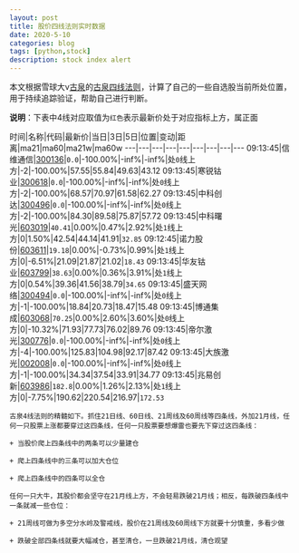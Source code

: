```yaml
---
layout: post
title: 股价四线法则实时数据
date: 2020-5-10
categories: blog
tags: [python,stock]
description: stock index alert
---
```



本文根据雪球大v[古泉](https://xueqiu.com/u/7148646888)的[古泉四线法则](https://xueqiu.com/7148646888/130498192)，计算了自己的一些自选股当前所处位置，用于持续追踪验证，帮助自己进行判断。

**说明**：下表中4线对应取值为`红色`表示最新价处于对应指标上方，属正面

时间|名称|代码|最新价|当日|3日|5日|位置|变动|距离|ma21|ma60|ma21w|ma60w
---|---|---|---|---|---|---|---|---
09:13:45|信维通信|[300136](https://xueqiu.com/S/SZ300136)|`0.0`|-100.00%|-inf%|-inf%|处`0`线上方|-2|-100.00%|57.55|55.84|49.63|43.12
09:13:45|寒锐钴业|[300618](https://xueqiu.com/S/SZ300618)|`0.0`|-100.00%|-inf%|-inf%|处`0`线上方|-2|-100.00%|68.57|70.97|61.58|62.27
09:13:45|中科创达|[300496](https://xueqiu.com/S/SZ300496)|`0.0`|-100.00%|-inf%|-inf%|处`0`线上方|-2|-100.00%|84.30|89.58|75.87|57.72
09:13:45|中科曙光|[603019](https://xueqiu.com/S/SH603019)|`40.41`|0.00%|0.47%|2.92%|处`1`线上方|0|1.50%|42.54|44.14|41.91|`32.85`
09:12:45|诺力股份|[603611](https://xueqiu.com/S/SH603611)|`19.18`|0.00%|-0.73%|0.99%|处`1`线上方|0|-6.51%|21.09|21.87|21.02|`18.43`
09:13:45|华友钴业|[603799](https://xueqiu.com/S/SH603799)|`38.63`|0.00%|0.36%|3.91%|处`1`线上方|0|0.54%|39.36|41.56|38.79|`34.65`
09:13:45|盛天网络|[300494](https://xueqiu.com/S/SZ300494)|`0.0`|-100.00%|-inf%|-inf%|处`0`线上方|-1|-100.00%|18.84|20.73|18.47|15.48
09:13:45|博通集成|[603068](https://xueqiu.com/S/SH603068)|`70.25`|0.00%|2.60%|3.60%|处`0`线上方|0|-10.32%|71.93|77.73|76.02|89.76
09:13:45|帝尔激光|[300776](https://xueqiu.com/S/SZ300776)|`0.0`|-100.00%|-inf%|-inf%|处`0`线上方|-4|-100.00%|125.83|104.98|92.17|87.42
09:13:45|大族激光|[002008](https://xueqiu.com/S/SZ002008)|`0.0`|-100.00%|-inf%|-inf%|处`0`线上方|-1|-100.00%|34.34|37.54|33.91|34.77
09:13:45|兆易创新|[603986](https://xueqiu.com/S/SH603986)|`182.8`|0.00%|1.26%|2.13%|处`1`线上方|0|-7.75%|190.62|220.54|216.97|`172.53`

```
古泉4线法则的精髓如下。抓住21日线、60日线、21周线及60周线等四条线，外加21月线，任何一只股票上涨都要穿过这四条线，任何一只股票要想爆雷也要先下穿过这四条线：

+ 当股价爬上四条线中的两条可以少量建仓

+ 爬上四条线中的三条可以加大仓位

+ 爬上四条线中的四条可以全仓

任何一只大牛，其股价都会坚守在21月线上方，不会轻易跌破21月线；相反，每跌破四条线中一条就减一些仓位：

+ 21周线可做为多空分水岭及警戒线，股价在21周线及60周线下方就要十分慎重，多看少做

+ 跌破全部四条线就要大幅减仓，甚至清仓，一旦跌破21月线，清仓观望
```